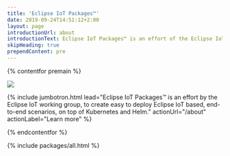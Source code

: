 ```yaml
---
title: 'Eclipse IoT Packages™'
date: 2019-09-24T14:51:12+2:00
layout: page
introductionUrl: about
introductionText: Eclipse IoT Packages™ is an effort of the Eclipse IoT working group, to create easy to deploy Eclipse IoT based, end-to-end scenarios on top of Kubernetes and Helm.
skipHeading: true
prependContent: pre
---
```


{% contentfor premain %}
<div class="container">
<div class="row">
<div class="col col-md-5 my-5">
<img class=" img-fluid" src="{{ "images/logo.svg" | relative_url }}">
</div>
</div>
</div>

{% include jumbotron.html lead="Eclipse IoT Packages™ is an effort by the Eclipse IoT working group, to create easy to deploy Eclipse IoT based, end-to-end scenarios, on top of Kubernetes and Helm." actionUrl="/about" actionLabel="Learn more" %}

{% endcontentfor %}

{% include packages/all.html %}
